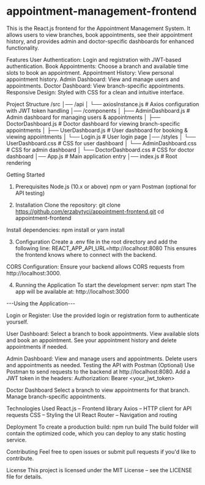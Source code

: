 # appointment-management-frontend

This is the React.js frontend for the Appointment Management System. It allows users to view branches, book appointments, see their appointment history, and provides admin and doctor-specific dashboards for enhanced functionality.

Features
User Authentication: Login and registration with JWT-based authentication.
Book Appointments: Choose a branch and available time slots to book an appointment.
Appointment History: View personal appointment history.
Admin Dashboard: View and manage users and appointments.
Doctor Dashboard: View branch-specific appointments.
Responsive Design: Styled with CSS for a clean and intuitive interface.

Project Structure
/src
│── /api
│   └── axiosInstance.js   # Axios configuration with JWT token handling
│── /components
│   ├── AdminDashboard.js  # Admin dashboard for managing users & appointments
│   ├── DoctorDashboard.js # Doctor dashboard for viewing branch-specific appointments
│   ├── UserDashboard.js   # User dashboard for booking & viewing appointments
│   └── Login.js           # User login page
│── /styles
│   └── UserDashboard.css   # CSS for user dashboard
│   └── AdminDashboard.css  # CSS for admin dashboard
│   └── DoctorDashboard.css # CSS for doctor dashboard
│── App.js                 # Main application entry
│── index.js               # Root rendering

Getting Started
1. Prerequisites
Node.js (10.x or above)
npm or yarn
Postman (optional for API testing)

3. Installation
Clone the repository:
git clone https://github.com/erzabytyci/appointment-frontend.git
cd appointment-frontend

Install dependencies:
npm install
or
yarn install

3. Configuration
Create a .env file in the root directory and add the following line:
REACT_APP_API_URL=http://localhost:8080
This ensures the frontend knows where to connect with the backend.

CORS Configuration:
Ensure your backend allows CORS requests from http://localhost:3000.

4. Running the Application
To start the development server:
npm start
The app will be available at:
http://localhost:3000

---Using the Application---

Login or Register:
Use the provided login or registration form to authenticate yourself.

User Dashboard:
Select a branch to book appointments.
View available slots and book an appointment.
See your appointment history and delete appointments if needed.

Admin Dashboard:
View and manage users and appointments.
Delete users and appointments as needed.
Testing the API with Postman (Optional)
Use Postman to send requests to the backend at http://localhost:8080.
Add a JWT token in the headers:
Authorization: Bearer <your_jwt_token>

Doctor Dashboard
Select a branch to view appointments for that branch.
Manage branch-specific appointments.

Technologies Used
React.js – Frontend library
Axios – HTTP client for API requests
CSS – Styling the UI
React Router – Navigation and routing

Deployment
To create a production build:
npm run build
The build folder will contain the optimized code, which you can deploy to any static hosting service.

Contributing
Feel free to open issues or submit pull requests if you'd like to contribute.

License
This project is licensed under the MIT License – see the LICENSE file for details.

